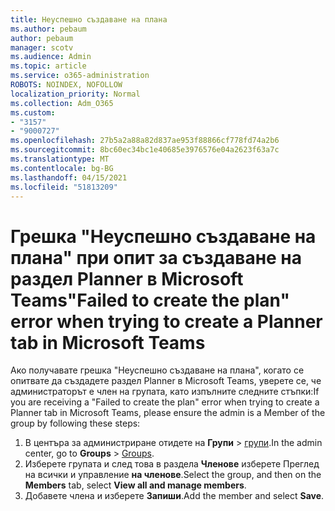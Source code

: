 ```yaml
---
title: Неуспешно създаване на плана
ms.author: pebaum
author: pebaum
manager: scotv
ms.audience: Admin
ms.topic: article
ms.service: o365-administration
ROBOTS: NOINDEX, NOFOLLOW
localization_priority: Normal
ms.collection: Adm_O365
ms.custom:
- "3157"
- "9000727"
ms.openlocfilehash: 27b5a2a88a82d837ae953f88866cf778fd74a2b6
ms.sourcegitcommit: 8bc60ec34bc1e40685e3976576e04a2623f63a7c
ms.translationtype: MT
ms.contentlocale: bg-BG
ms.lasthandoff: 04/15/2021
ms.locfileid: "51813209"
---
```

# <a name="failed-to-create-the-plan-error-when-trying-to-create-a-planner-tab-in-microsoft-teams"></a><span data-ttu-id="e402c-102">Грешка "Неуспешно създаване на плана" при опит за създаване на раздел Planner в Microsoft Teams</span><span class="sxs-lookup"><span data-stu-id="e402c-102">"Failed to create the plan" error when trying to create a Planner tab in Microsoft Teams</span></span>

<span data-ttu-id="e402c-103">Ако получавате грешка "Неуспешно създаване на плана", когато се опитвате да създадете раздел Planner в Microsoft Teams, уверете се, че администраторът е член на групата, като изпълните следните стъпки:</span><span class="sxs-lookup"><span data-stu-id="e402c-103">If you are receiving a "Failed to create the plan" error when trying to create a Planner tab in Microsoft Teams, please ensure the admin is a Member of the group by following these steps:</span></span>

1. <span data-ttu-id="e402c-104">В центъра за администриране отидете на **Групи**  >  [групи](https://admin.microsoft.com/Adminportal/Home?source=applauncher#/groups).</span><span class="sxs-lookup"><span data-stu-id="e402c-104">In the admin center, go to **Groups** > [Groups](https://admin.microsoft.com/Adminportal/Home?source=applauncher#/groups).</span></span> 
2. <span data-ttu-id="e402c-105">Изберете групата и след това в раздела **Членове** изберете Преглед на всички и управление **на членове**.</span><span class="sxs-lookup"><span data-stu-id="e402c-105">Select the group, and then on the **Members** tab, select **View all and manage members**.</span></span>
3. <span data-ttu-id="e402c-106">Добавете члена и изберете **Запиши**.</span><span class="sxs-lookup"><span data-stu-id="e402c-106">Add the member and select **Save**.</span></span>